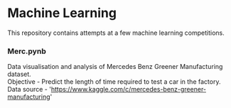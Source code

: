 # Machine Learning
<p> This repository contains attempts at a few machine learning competitions.
 </p>

### Merc.pynb 
Data visualisation and analysis of Mercedes Benz Greener Manufacturing dataset.<br>
Objective   - Predict the length of time required to test a car in the factory.
Data source -  'https://www.kaggle.com/c/mercedes-benz-greener-manufacturing'
